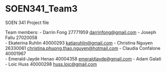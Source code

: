 # SOEN341_Team3
SOEN 341 Project file

Team members:
	- Darrin Fong 			27771959	darrinfong@gmail.com
	- Joseph Fallu			27020058	
	- Ekaterina Ruhlin		40000293	katiaruhlin@gmail.com
	- Christina Nguyen		26330061	christina.phuong.thao.nguyen@hotmail.com
	- Claudia Confalone		40001967	
	- Emerald-Jayde Henao		40004358	emeraldjayde@gmail.com
	- Adam Galati			
	- Loic Huss			40000298	huss.loic@gmail.com	
